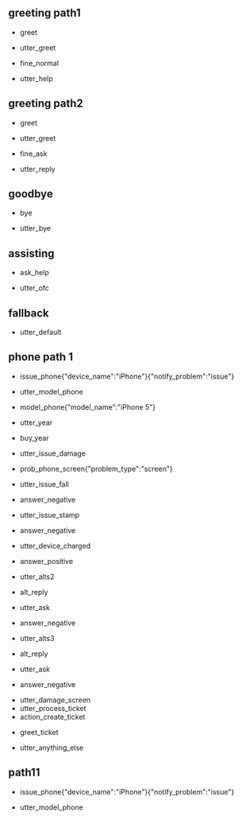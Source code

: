 ## greeting path1
* greet
- utter_greet
* fine_normal
- utter_help

## greeting path2
* greet
- utter_greet
* fine_ask
- utter_reply

## goodbye
* bye
- utter_bye

## assisting
* ask_help
- utter_ofc

## fallback
- utter_default

## phone path 1
* issue_phone{"device_name":"iPhone"}{"notify_problem":"issue"}
- utter_model_phone
* model_phone{"model_name":"iPhone 5"}
- utter_year
* buy_year
- utter_issue_damage
* prob_phone_screen{"problem_type":"screen"}
- utter_issue_fall
* answer_negative
- utter_issue_stamp
* answer_negative
- utter_device_charged
* answer_positive
- utter_alts2
* alt_reply
- utter_ask
* answer_negative
- utter_alts3
* alt_reply
- utter_ask
* answer_negative
- utter_damage_screen
- utter_process_ticket
- action_create_ticket
* greet_ticket
- utter_anything_else

## path11
* issue_phone{"device_name":"iPhone"}{"notify_problem":"issue"}
- utter_model_phone
